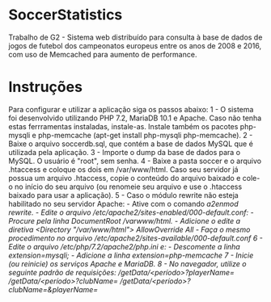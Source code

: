 # SoccerStatistics
Trabalho de G2 - Sistema web distribuído para consulta à base de dados de jogos de futebol dos campeonatos europeus entre os anos de 2008 e 2016, com uso de Memcached para aumento de performance.

# Instruções
Para configurar e utilizar a aplicação siga os passos abaixo:
1 - O sistema foi desenvolvido utilizando PHP 7.2, MariaDB 10.1 e Apache. Caso não tenha estas ferrramentas instaladas, instale-as. Instale também os pacotes php-mysqli e php-memcache (apt-get install php-mysqli php-memcache).
2 - Baixe o arquivo soccerdb.sql, que contém a base de dados MySQL que é utilizada pela aplicação.
3 - Importe o dump da base de dados para o MySQL. O usuário é "root", sem senha.
4 - Baixe a pasta soccer e o arquivo .htaccess e coloque os dois em /var/www/html. Caso seu servidor já possua um arquivo .htaccess, copie o conteúdo do arquivo baixado e cole-o no início do seu arquivo (ou renomeie seu arquivo e use o .htaccess baixado para usar a aplicação).
5 - Caso o módulo rewrite não esteja habilitado no seu servidor Apache:
    - Ative com o comando <i>a2enmod rewrite<i/>.
    - Edite o arquivo /etc/apache2/sites-enabled/000-default.conf:
      - Procure pela linha DocumentRoot /varwww/html.
      - Adicione o edite a diretiva <Directory "/var/www/html"> AllowOverride All </Directory>
    - Faça o mesmo procedimento no arquivo /etc/apache2/sites-available/000-default.conf
6 - Edite o arquivo /etc/php/7.2/apache2/php.ini e:
    - Descomente a linha <i>extension=mysqli;<i/>
    - Adicione a linha <i>extension=php-memcache<i/>
7 - Inicie (ou reinicie) os serviços Apache e MariaDB.
8 - No navegador, utilize o seguinte padrão de requisições:
    /getData/<período>?playerName=<nomeDoJogador>
    /getData/<período>?clubName=<nomeDoClube>
    /getData/<período>?clubName=<nomeDoClube>&playerName=<nomeDoJogador>
